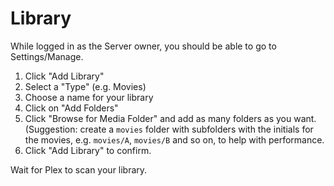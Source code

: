# Library

While logged in as the Server owner, you should be able to go to Settings/Manage.


1) Click "Add Library"
2) Select a "Type" (e.g. Movies)
3) Choose a name for your library
4) Click on "Add Folders"
5) Click "Browse for Media Folder" and add as many folders as you want. (Suggestion: create a `movies` folder with subfolders with the initials for the movies, e.g. `movies/A`, `movies/B` and so on, to help with performance.
6) Click "Add Library" to confirm.

Wait for Plex to scan your library.

